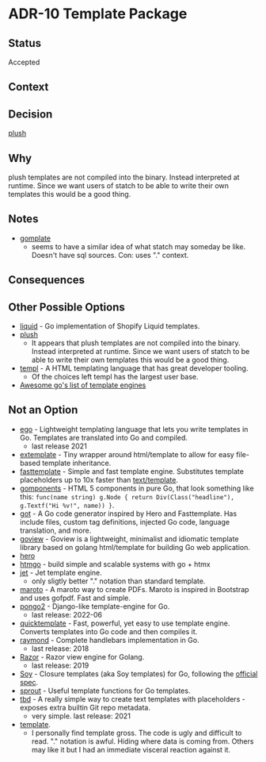 # ADR-10 Template Package

## Status

Accepted

## Context



## Decision

[plush](https://github.com/gobuffalo/plush)

## Why

plush templates are not compiled into the binary. Instead interpreted at runtime.
Since we want users of statch to be able to write their own templates this would
be a good thing.

## Notes

- [gomplate](https://github.com/hairyhenderson/gomplate)
  - seems to have a similar idea of what statch may someday be like. Doesn't
    have sql sources. Con: uses "." context.

## Consequences



## Other Possible Options

- [liquid](https://github.com/osteele/liquid) - Go implementation of Shopify Liquid templates.
- [plush](https://github.com/gobuffalo/plush)
  - It appears that plush templates are not compiled into the binary. Instead
    interpreted at runtime. Since we want users of statch to be able to write their
    own templates this would be a good thing.
- [templ](https://github.com/a-h/templ) - A HTML templating language that has great developer tooling.
  - Of the choices left templ has the largest user base.
- [Awesome go's list of template engines](https://github.com/avelino/awesome-go?tab=readme-ov-file#template-engines)

## Not an Option

- [ego](https://github.com/benbjohnson/ego) - Lightweight templating language that lets you write templates in Go. Templates are translated into Go and compiled.
  - last release 2021
- [extemplate](https://git.sr.ht/~dvko/extemplate) - Tiny wrapper around html/template to allow for easy file-based template inheritance.
- [fasttemplate](https://github.com/valyala/fasttemplate) - Simple and fast template engine. Substitutes template placeholders up to 10x faster than [text/template](https://golang.org/pkg/text/template/).
- [gomponents](https://www.gomponents.com) - HTML 5 components in pure Go, that look something like this: `func(name string) g.Node { return Div(Class("headline"), g.Textf("Hi %v!", name)) }`.
- [got](https://github.com/goradd/got) - A Go code generator inspired by Hero and Fasttemplate. Has include files, custom tag definitions, injected Go code, language translation, and more.
- [goview](https://github.com/foolin/goview) - Goview is a lightweight, minimalist and idiomatic template library based on golang html/template for building Go web application.
- [hero](https://github.com/shiyanhui/hero)
- [htmgo](https://htmgo.dev) - build simple and scalable systems with go + htmx
- [jet](https://github.com/CloudyKit/jet) - Jet template engine.
  - only sligtly better "." notation than standard template.
- [maroto](https://github.com/johnfercher/maroto) - A maroto way to create PDFs. Maroto is inspired in Bootstrap and uses gofpdf. Fast and simple.
- [pongo2](https://github.com/flosch/pongo2) - Django-like template-engine for Go.
  - last release: 2022-06
- [quicktemplate](https://github.com/valyala/quicktemplate) - Fast, powerful, yet easy to use template engine. Converts templates into Go code and then compiles it.
- [raymond](https://github.com/aymerick/raymond) - Complete handlebars implementation in Go.
  - last release: 2018
- [Razor](https://github.com/sipin/gorazor) - Razor view engine for Golang.
  - last release: 2019
- [Soy](https://github.com/robfig/soy) - Closure templates (aka Soy templates) for Go, following the [official spec](https://developers.google.com/closure/templates/).
- [sprout](https://github.com/go-sprout/sprout) - Useful template functions for Go templates.
- [tbd](https://github.com/lucasepe/tbd) - A really simple way to create text templates with placeholders - exposes extra builtin Git repo metadata.
  - very simple. last release: 2021
- [template](https://pkg.go.dev/text/template).
  - I personally find template gross. The code is ugly and difficult to read.
    "." notation is awful. Hiding where data is coming from. Others may like it
    but I had an immediate visceral reaction against it.